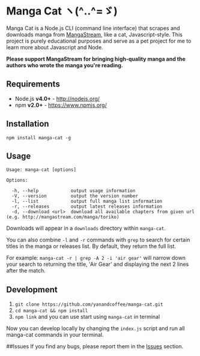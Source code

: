 # Manga Cat ヽ(^‥^=ゞ)
Manga Cat is a Node.js CLI (command line interface) that scrapes and downloads manga from [MangaStream](http://mangastream.com/), like a cat, Javascript-style. This project is purely educational purposes and serve as a pet project for me to learn more about Javascript and Node.

**Please support MangaStream for bringing high-quality manga and the authors who wrote the manga you're reading.**

## Requirements
- Node.js **v4.0+** - http://nodejs.org/
- npm **v2.0+** - https://www.npmjs.org/

## Installation
`npm install manga-cat -g`

## Usage
```
Usage: manga-cat [options]

Options:

  -h, --help            output usage information
  -V, --version         output the version number
  -l, --list            output full manga list information
  -r, --releases        output latest releases information
  -d, --download <url>  download all available chapters from given url (e.g. http://mangastream.com/manga/toriko)
```

Downloads will appear in a `downloads` directory within `manga-cat`.

You can also combine `-l` and `-r` commands with `grep` to search for certain titles in the manga or releases list. By default, they return the full list.

For example: `manga-cat -r | grep -A 2 -i 'air gear'` will narrow down your search to returning the title, 'Air Gear' and displaying the next 2 lines after the match.

## Development
1. `git clone https://github.com/yanandcoffee/manga-cat.git`
2. `cd manga-cat && npm install`
3. `npm link` and you can use start using `manga-cat` in terminal

Now you can develop locally by changing the `index.js` script and run all manga-cat commands in your terminal.

##Issues
If you find any bugs, please report them in the [Issues](https://github.com/yanandcoffee/manga-cat/issues) section.



